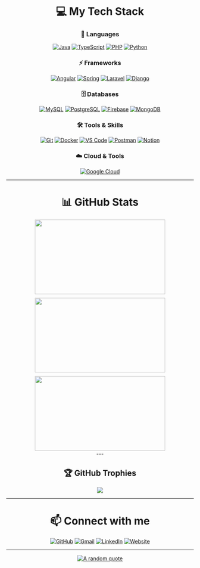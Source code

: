<div align="center">

# 💻 My Tech Stack

### 📝 Languages
[![Java](https://skillicons.dev/icons?i=java)](https://github.com/SafidyMendrika)
[![TypeScript](https://skillicons.dev/icons?i=ts)](https://github.com/SafidyMendrika)
[![PHP](https://skillicons.dev/icons?i=php)](https://github.com/SafidyMendrika)
[![Python](https://skillicons.dev/icons?i=python)](https://github.com/SafidyMendrika)

### ⚡ Frameworks
[![Angular](https://skillicons.dev/icons?i=angular)](https://github.com/SafidyMendrika)
[![Spring](https://skillicons.dev/icons?i=spring)](https://github.com/SafidyMendrika)
[![Laravel](https://skillicons.dev/icons?i=laravel)](https://github.com/SafidyMendrika)
[![Django](https://skillicons.dev/icons?i=django)](https://github.com/SafidyMendrika)

### 🗄️ Databases
[![MySQL](https://skillicons.dev/icons?i=mysql)](https://github.com/SafidyMendrika)
[![PostgreSQL](https://skillicons.dev/icons?i=postgresql)](https://github.com/SafidyMendrika)
[![Firebase](https://skillicons.dev/icons?i=firebase)](https://github.com/SafidyMendrika)
[![MongoDB](https://skillicons.dev/icons?i=mongodb)](https://github.com/SafidyMendrika)

### 🛠️ Tools & Skills
[![Git](https://skillicons.dev/icons?i=git)](https://git-scm.com/)
[![Docker](https://skillicons.dev/icons?i=docker)](https://www.docker.com/)
[![VS Code](https://skillicons.dev/icons?i=vscode)](https://code.visualstudio.com/)
[![Postman](https://skillicons.dev/icons?i=postman)](https://www.httpie.com/)
[![Notion](https://skillicons.dev/icons?i=notion)](https://www.notion.so/)

### ☁️ Cloud & Tools
[![Google Cloud](https://skillicons.dev/icons?i=googlecloud)](https://github.com/SafidyMendrika)


---

# 📊 GitHub Stats

<div style="display: flex; flex-wrap: wrap; justify-content: center; gap: 10px;">

  <img src="https://github-readme-stats.vercel.app/api?username=SafidyMendrika&theme=dark&hide_border=true&include_all_commits=true&count_private=true" width="350" height="200" />
  
  <img src="https://github-readme-stats.vercel.app/api/top-langs/?username=SafidyMendrika&theme=dark&hide_border=true&include_all_commits=true&count_private=true&layout=compact" width="350" height="200" />

  <img src="https://nirzak-streak-stats.vercel.app/?user=SafidyMendrika&theme=dark&hide_border=true" width="350" height="200" />


</div>
---

## 🏆 GitHub Trophies
![](https://github-profile-trophy.vercel.app/?username=SafidyMendrika&theme=radical&no-frame=false&no-bg=true&margin-w=4)

---

# 📫 Connect with me

[![GitHub](https://skillicons.dev/icons?i=github)](https://github.com/SafidyMendrika)
[![Gmail](https://skillicons.dev/icons?i=gmail)](mailto:mendrikarazafimalaza@gmail.com)
[![LinkedIn](https://skillicons.dev/icons?i=linkedin)](https://www.linkedin.com/in/safidy-mendrika-razafimalaza-549b3a255/)
[![Website](https://skillicons.dev/icons?i=web)](https://mendrikarazafimalaza@onrender.com)

---

[![A random quote](https://quotes-github-readme.vercel.app/api?type=horizontal&theme=dark)](https://github.com/piyushsuthar/github-readme-quotes)

</div>
